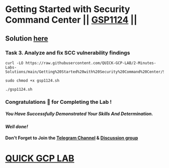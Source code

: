 # Getting Started with Security Command Center || [GSP1124](https://www.cloudskillsboost.google/focuses/71933?parent=catalog) ||

## Solution [here](https://youtu.be/s4qkzkCCe08)

### Task 3. Analyze and fix SCC vulnerability findings

```
curl -LO https://raw.githubusercontent.com/QUICK-GCP-LAB/2-Minutes-Labs-Solutions/main/Getting%20Started%20with%20Security%20Command%20Center/Shell%20Script%20File/GSP1124/gsp1124.sh

sudo chmod +x gsp1124.sh

./gsp1124.sh
```

### Congratulations 🎉 for Completing the Lab !

##### *You Have Successfully Demonstrated Your Skills And Determination.*

#### *Well done!*

#### Don't Forget to Join the [Telegram Channel](https://t.me/QuickGcpLab) & [Discussion group](https://t.me/QuickGcpLabChats)

# [QUICK GCP LAB](https://www.youtube.com/@quickgcplab)